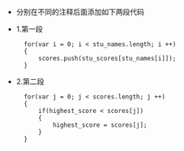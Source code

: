 - 分别在不同的注释后面添加如下两段代码
- 1.第一段

        for(var i = 0; i < stu_names.length; i ++)
        {
            scores.push(stu_scores[stu_names[i]]);
        }

- 2.第二段

        for(var j = 0; j < scores.length; j ++)
        {
            if(highest_score < scores[j])
            {
                highest_score = scores[j];
            }
        }